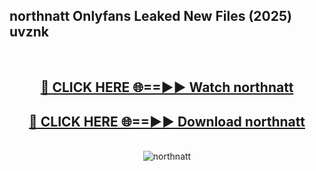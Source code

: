 <h2>northnatt Onlyfans Leaked New Files (2025) uvznk</h2>
<br>
<div align="center">
<h2><a href="https://mediafiles.top/northnatt&ref=git" rel="nofollow">🔴 CLICK HERE 🌐==►► Watch northnatt</a></h2>
<h2><a href="https://mediafiles.top/northnatt&ref=git" rel="nofollow">🔴 CLICK HERE 🌐==►► Download northnatt</a></h2>
<br>
<a href="https://mediafiles.top/northnatt&ref=git" rel="nofollow" data-target="animated-image.originalLink"><img src="https://i.ibb.co.com/xMMVF88/686577567.gif" alt="northnatt" style="max-width: 100%; display: inline-block;" data-target="animated-image.originalImage"></a>
</div>
<br>
<br>